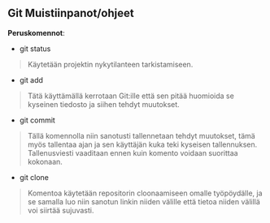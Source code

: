 
## Git Muistiinpanot/ohjeet

**Peruskomennot**:  
- git status
> Käytetään projektin nykytilanteen tarkistamiseen.
- git add
> Tätä käyttämällä kerrotaan Git:ille että sen pitää huomioida se kyseinen tiedosto ja siihen tehdyt muutokset.
- git commit
> Tällä komennolla niin sanotusti tallennetaan tehdyt muutokset, tämä myös tallentaa ajan ja sen käyttäjän kuka teki kyseisen tallennuksen. Tallenusviesti vaaditaan ennen kuin komento voidaan suorittaa kokonaan.
- git clone
> Komentoa käytetään repositorin cloonaamiseen omalle työpöydälle, ja se samalla luo niin sanotun linkin niiden välille että tietoa niiden välillä voi siirtää sujuvasti.


